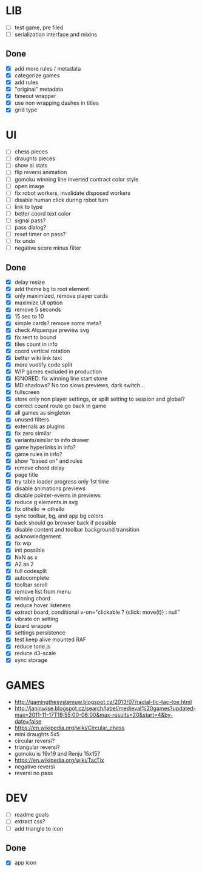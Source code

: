 # LIB

- [ ] test game, pre filed
- [ ] serialization interface and mixins

## Done
- [x] add more rules / metadata
- [x] categorize games
- [x] add rules
- [x] "original" metadata
- [x] timeout wrapper
- [x] use non wrapping dashes in titles
- [x] grid type

# UI

- [ ] chess pieces
- [ ] draughts pieces
- [ ] show ai stats
- [ ] flip reversi animation
- [ ] gomoku winning line inverted contract color style
- [ ] open image
- [ ] fix robot workers, invalidate disposed workers
- [ ] disable human click during robot turn
- [ ] link to type
- [ ] better coord text color
- [ ] signal pass?
- [ ] pass dialog?
- [ ] reset timer on pass?
- [ ] fix undo
- [ ] negative score minus filter

## Done
- [x] delay resize
- [x] add theme bg to root element
- [x] only maximized, remove player cards
- [x] maximize UI option
- [x] remove 5 seconds
- [x] 15 sec to 10
- [x] simple cards? remove some meta?
- [x] check Alquerque preview svg
- [x] fix rect to bound
- [x] tiles count in info
- [x] coord vertical rotation
- [x] better wiki link text
- [x] more vuetify code split
- [x] WIP games excluded in production
- [x] IGNORED: fix winning line start stone
- [x] MD shadows? No too slows previews, dark switch...
- [x] fullscreen
- [x] store only non player settings, or spilt setting to session and global?
- [x] correct count route go back in game
- [x] all games as singleton
- [x] unused filters
- [x] externals as plugins
- [x] fix zero similar
- [x] variants/similar to info drawer
- [x] game hyperlinks in info?
- [x] game rules in info?
- [x] show "based on" and rules
- [x] remove chord delay
- [x] page title
- [x] try table loader progress only 1st time
- [x] disable animations previews
- [x] disable pointer-events in previews
- [x] reduce g elements in svg
- [x] fix othello => othello
- [x] sync toolbar, bg, and app bg colors
- [x] back should go browser back if possible
- [x] disable content and toolbar background transition
- [x] acknowledgement
- [x] fix wip
- [x] init possible
- [x] NxN as x
- [x] A2 as 2
- [x] full codesplit
- [x] autocomplete
- [x] toolbar scroll
- [x] remove list from menu
- [x] winning chord
- [x] reduce hover listeners
- [x] extract board, conditional v-on="clickable ? {click: move(t)} : null"
- [x] vibrate on setting
- [x] board wrapper
- [x] settings persistence
- [x] test keep alive mounted RAF
- [x] reduce tone.js
- [x] reduce d3-scale
- [x] sync storage

# GAMES

- http://gamingthesystemuw.blogspot.cz/2013/07/radial-tic-tac-toe.html
- http://janinwise.blogspot.cz/search/label/medieval%20games?updated-max=2011-11-17T19:55:00-06:00&max-results=20&start=4&by-date=false
- https://en.wikipedia.org/wiki/Circular_chess
- mini draughts 5x5
- circular reversi?
- triangular reversi?
- gomoku is 19x19 and Renju 15x15?
- https://en.wikipedia.org/wiki/TacTix
- negative reversi
- reversi no pass

# DEV

- [ ] readme goals
- [ ] extract css?
- [ ] add triangle to icon

## Done
- [x] app icon
